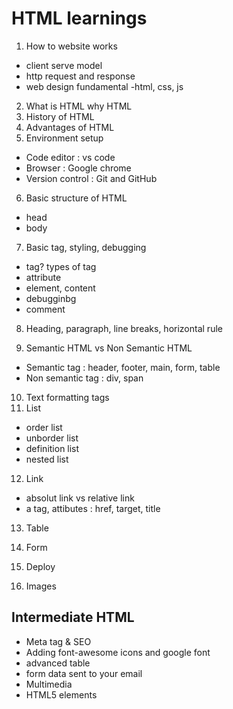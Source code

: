 # HTML learnings

1. How to website works

- client serve model
- http request and response
- web design fundamental -html, css, js

2. What is HTML why HTML 
3. History of HTML
4. Advantages of HTML
5. Environment setup

 - Code editor : vs code
 - Browser : Google chrome
 - Version control : Git and GitHub

 6. Basic structure of HTML
 - head
 - body

 7. Basic tag, styling, debugging
 - tag? types of tag
 - attribute
 - element, content
 - debugginbg
 - comment

 8. Heading, paragraph, line breaks, horizontal rule

 9. Semantic HTML vs Non Semantic HTML
 - Semantic tag : header, footer, main, form, table
 - Non semantic tag : div, span

 10. Text formatting tags
 11. List
 - order list
 - unborder list
 - definition list
 - nested list

 12. Link
 - absolut link vs relative link
 - a tag, attibutes : href, target, title
 13. Table
 14. Form
 15. Deploy

16. Images

## Intermediate HTML

- Meta tag & SEO
- Adding font-awesome icons and google font
- advanced table
- form data sent to your email
- Multimedia
- HTML5 elements

 